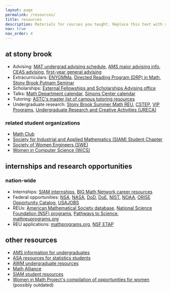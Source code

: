 ```yaml
---
layout: page
permalink: /resources/
title: resources
description: Materials for courses you taught. Replace this text with your description.
nav: true
nav_order: 4
---
```


## at stony brook

- Advising: [MAT undergrad advising schedule](https://www.math.stonybrook.edu/undergraduate-advising-schedule), [AMS major advising info](https://www.stonybrook.edu/commcms/ams/undergraduate/programs/advising), [CEAS advising](https://www.stonybrook.edu/commcms/ceas-undergrad/about_us/index.php), [first-year general advising](https://www.stonybrook.edu/commcms/undergraduate-colleges/advising/index.php)
- Extracurriculars: [ENYGMMa](https://sites.google.com/stonybrook.edu/enygmma/home), [Directed Reading Program (DRP) in Math](https://sites.google.com/stonybrook.edu/drp), [Stony Brook Putnam Seminar](https://www.math.stonybrook.edu/~rdhough/putnam_seminar/2022/2022.html)
- Scholarships: [External Fellowships and Scholarships Advising office](https://www.stonybrook.edu/commcms/fellowships/awards/undergrad-awards.php)
- Talks: [Math Department calendar](https://www.math.stonybrook.edu/calendar), [Simons Center calendar](https://scgp.stonybrook.edu/calendar/full-calendar)
- Tutoring: [ASTC's master list of campus tutoring resources](https://www.stonybrook.edu/commcms/academic_success/students/resources/additional-resources)
- Undergraduate research: [Stony Brook Summer Math REU](https://www.math.stonybrook.edu/summermath/), [CSTEP](https://www.stonybrook.edu/commcms/stem-smart/college/cstep/index), [VIP Programs](https://www.stonybrook.edu/vipp/), [Undergraduate Research and Creative Activities (URECA)](https://www.stonybrook.edu/commcms/ureca/index.php)

### related student organizations

- [Math Club](https://you.stonybrook.edu/mathclub/)
- [Society for Industrial and Applied Mathematics (SIAM) Student Chapter](https://siamsc-sbu.github.io/)
- [Society of Women Engineers (SWE)](https://linktr.ee/sbuswe)
- [Women in Computer Science (WiCS)](https://linktr.ee/sbuwics)

## internships and research opportunities

### nation-wide

- Internships: [SIAM internships](https://www.siam.org/careers/internships), [BIG Math Network career resources](https://bigmathnetwork.org/resources-for-students/)
- Federal opportunities: [NSA](https://www.intelligencecareers.gov/NSA/students-and-internships), [NASA](https://intern.nasa.gov/), [DoD](https://www.dodciviliancareers.com/civiliancareers/studentsrecentgrads), [DoE](https://www.energy.gov/careers/students-recent-graduates), [NIST](https://www.nist.gov/careers/student-opportunities), [NOAA](https://www.noaa.gov/education/opportunities/students), [ORISE Opportunity Catalog](https://www.zintellect.com/Catalog), [USAJOBS](https://www.usajobs.gov/Help/working-in-government/unique-hiring-paths/students/)
- REUs: [American Mathematical Society database](https://www.ams.org/education/emp-reu), [National Science Foundation (NSF) programs](http://www.nsf.gov/crssprgm/reu/list_result.jsp?unitid=5044), [Pathways to Science](https://www.pathwaystoscience.org/Undergrads.aspx), [mathreuprograms.org](https://www.mathreuprograms.org/)
- REU applications: [mathprograms.org](https://www.mathprograms.org/), [NSF ETAP](https://www.nsfetap.org/)

## other resources

- [AMS information for undergraduates](https://www.ams.org/programs/students/undergrad-highschool)
- [ASA resources for statistics students](https://www.amstat.org/education/statistics-students)
- [AWM undergraduate resources](https://awm-math.org/resources/undergraduates/)
- [Math Alliance](https://mathalliance.org/index.html)
- [SIAM student resources](https://www.siam.org/students-education/resources)
- [Women in Math Project's compilation of opportunities for women](https://pages.uoregon.edu/wmnmath/events.html#Programs) (possibly outdated)
